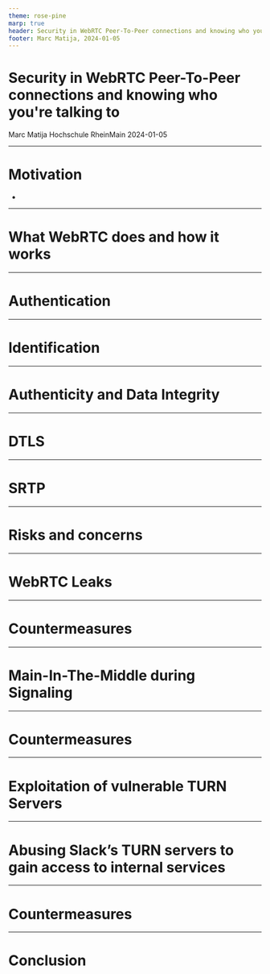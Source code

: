 ```yaml
---
theme: rose-pine
marp: true
header: Security in WebRTC Peer-To-Peer connections and knowing who you're talking to
footer: Marc Matija, 2024-01-05
---
```


# Security in WebRTC Peer-To-Peer connections and knowing who you're talking to

Marc Matija
Hochschule RheinMain
2024-01-05

--- 

# Motivation

- 

---

# What WebRTC does and how it works

---

# Authentication

---

# Identification

---

# Authenticity and Data Integrity

---

# DTLS

---

# SRTP

---

# Risks and concerns

---

# WebRTC Leaks

---

# Countermeasures

---

# Main-In-The-Middle during Signaling

---

# Countermeasures

---

# Exploitation of vulnerable TURN Servers

---

# Abusing Slack’s TURN servers to gain access to internal services

---

# Countermeasures

---

# Conclusion